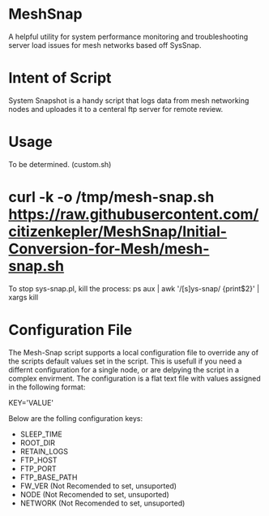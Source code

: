MeshSnap
=======

A helpful utility for system performance monitoring and troubleshooting server load issues for mesh networks based off SysSnap.


Intent of Script
=======
System Snapshot is a handy script that logs data from mesh networking nodes and uploades it to a centeral ftp server for remote review. 

Usage
=======

To be determined. (custom.sh)

# curl -k -o /tmp/mesh-snap.sh https://raw.githubusercontent.com/citizenkepler/MeshSnap/Initial-Conversion-for-Mesh/mesh-snap.sh


To stop sys-snap.pl, kill the process:
    ps aux | awk '/[s]ys-snap/ {print$2}' | xargs kill

Configuration File
=======
The Mesh-Snap script supports a local configuration file to override any of the scripts default values set in the script.  This is usefull if you need a differnt configuration for a single node, or are delpying the script in a complex envirment. The configuration is a flat text file with values assigned in the  following format:

KEY='VALUE'

Below are the folling configuration keys:
 * SLEEP_TIME
 * ROOT_DIR
 * RETAIN_LOGS
 * FTP_HOST
 * FTP_PORT
 * FTP_BASE_PATH
 * FW_VER (Not Recomended to set, unsuported)
 * NODE (Not Recomended to set, unsuported)
 * NETWORK (Not Recomended to set, unsuported)
